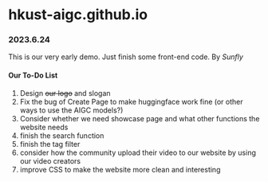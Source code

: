 # hkust-aigc.github.io

### 2023.6.24

This is our very early demo. Just finish some front-end code. By *Sunfly*

#### Our To-Do List

1. Design ~~our logo~~ and slogan
2. Fix the bug of Create Page to make huggingface work fine (or other ways to use the AIGC models?)
3. Consider whether we need showcase page and what other functions the website needs
4. finish the search function
5. finish the tag filter
6. consider how the community upload their video to our website by using our video creators
7. improve CSS to make the website more clean and interesting

